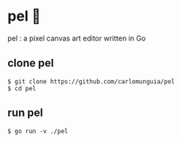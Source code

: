 # pel 🎨
pel : a pixel canvas art editor written in Go

## clone pel
```
$ git clone https://github.com/carlomunguia/pel
$ cd pel
```

## run pel
```
$ go run -v ./pel
```
